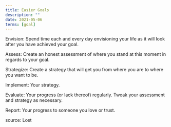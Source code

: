 ```yaml
---
title: Easier Goals
description: ""
date: 2021-05-06
terms: [goal]
---
```


Envision: Spend time each and every day envisioning your life as it will look after you have achieved your goal.

Assess: Create an honest assessment of where you stand at this moment in regards to your goal.

Strategize: Create a strategy that will get you from where you are to where you want to be.

Implement: Your strategy.

Evaluate: Your progress (or lack thereof) regularly. Tweak your assessment and strategy as necessary.

Report: Your progress to someone you love or trust.

source: Lost
